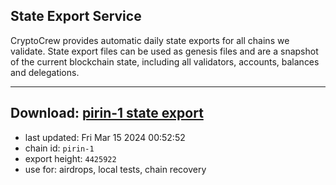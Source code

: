 ## State Export Service
CryptoCrew provides automatic daily state exports for all chains we validate. State export files can be used as genesis files and are a snapshot of the current blockchain state, including all validators, accounts, balances and delegations.

---
**Download: [pirin-1 state export](https://dl-eu2.ccvalidators.com/SERVICE/nolus/pirin-1_export_4425922.json)**
---

- last updated: Fri Mar 15 2024 00:52:52
- chain id: `pirin-1`
- export height: `4425922`
- use for: airdrops, local tests, chain recovery

